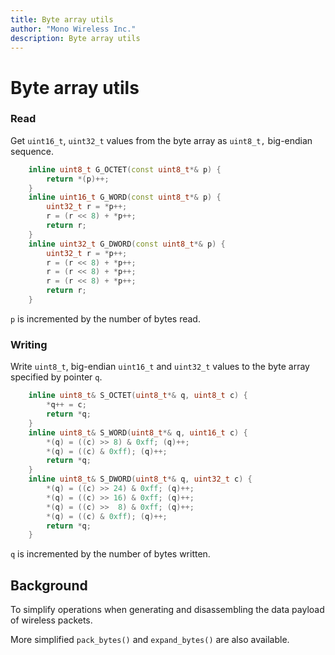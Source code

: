 ```yaml
---
title: Byte array utils
author: "Mono Wireless Inc."
description: Byte array utils
---
```

# Byte array utils

### Read

Get `uint16_t`, `uint32_t` values from the byte array as `uint8_t,` big-endian sequence.

```cpp
	inline uint8_t G_OCTET(const uint8_t*& p) {
		return *(p)++; 
	}
	inline uint16_t G_WORD(const uint8_t*& p) {
		uint32_t r = *p++;
		r = (r << 8) + *p++;
		return r;
	}
	inline uint32_t G_DWORD(const uint8_t*& p) {
		uint32_t r = *p++;
		r = (r << 8) + *p++;
		r = (r << 8) + *p++;
		r = (r << 8) + *p++;
		return r;
	}
```

`p` is incremented by the number of bytes read.



### Writing

Write `uint8_t`, big-endian `uint16_t` and `uint32_t` values to the byte array specified by pointer `q`.

```cpp
	inline uint8_t& S_OCTET(uint8_t*& q, uint8_t c) {
		*q++ = c;
		return *q;
	}
	inline uint8_t& S_WORD(uint8_t*& q, uint16_t c) {
		*(q) = ((c) >> 8) & 0xff; (q)++;
		*(q) = ((c) & 0xff); (q)++;
		return *q;
	}
	inline uint8_t& S_DWORD(uint8_t*& q, uint32_t c) {
		*(q) = ((c) >> 24) & 0xff; (q)++;
		*(q) = ((c) >> 16) & 0xff; (q)++;
		*(q) = ((c) >>  8) & 0xff; (q)++;
		*(q) = ((c) & 0xff); (q)++;
		return *q;
	}
```

`q` is incremented by the number of bytes written.



## Background

To simplify operations when generating and disassembling the data payload of wireless packets.

More simplified `pack_bytes()` and `expand_bytes()` are also available.
